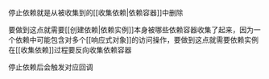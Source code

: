 停止依赖就是从被收集到的[[收集依赖|依赖容器]]中删除

要做到这点就需要[[创建依赖|依赖实例]]本身被哪些依赖容器收集了起来，因为一个依赖中可能包含对多个[[响应式对象]]的访问操作，要做到这点就需要依赖实例在[[收集依赖]]过程要反向收集依赖容器

停止依赖后会触发对应回调